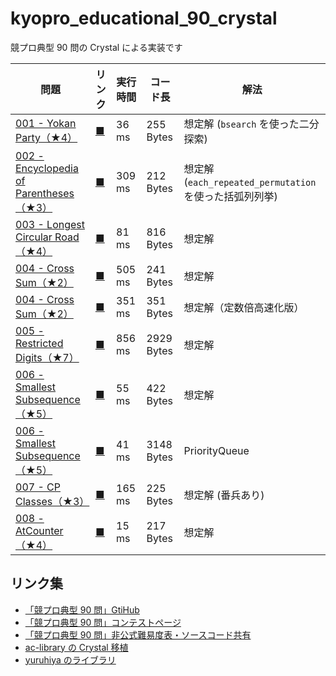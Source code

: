 # kyopro_educational_90_crystal

競プロ典型 90 問の Crystal による実装です

| 問題                                                                                               | リンク                                                                                       | 実行時間 | コード長   | 解法                                                    |
| -------------------------------------------------------------------------------------------------- | -------------------------------------------------------------------------------------------- | -------- | ---------- | ------------------------------------------------------- |
| [001 - Yokan Party（★4）](https://atcoder.jp/contests/typical90/tasks/typical90_a)                 | [<u>■</u>](https://github.com/yuruhi/kyopro_educational_90_crystal/blob/main/code/001.cr)    | 36 ms    | 255 Bytes  | 想定解 (`bsearch` を使った二分探索)                     |
| [002 - Encyclopedia of Parentheses（★3）](https://atcoder.jp/contests/typical90/tasks/typical90_b) | [<u>■</u>](https://github.com/yuruhi/kyopro_educational_90_crystal/blob/main/code/002.cr)    | 309 ms   | 212 Bytes  | 想定解 (`each_repeated_permutation` を使った括弧列列挙) |
| [003 - Longest Circular Road（★4）](https://atcoder.jp/contests/typical90/tasks/typical90_c)       | [<u>■</u>](https://github.com/yuruhi/kyopro_educational_90_crystal/blob/main/code/003.cr)    | 81 ms    | 816 Bytes  | 想定解                                                  |
| [004 - Cross Sum（★2）](https://atcoder.jp/contests/typical90/tasks/typical90_d)                   | [<u>■</u>](https://github.com/yuruhi/kyopro_educational_90_crystal/blob/main/code/004-01.cr) | 505 ms   | 241 Bytes  | 想定解                                                  |
| [004 - Cross Sum（★2）](https://atcoder.jp/contests/typical90/tasks/typical90_d)                   | [<u>■</u>](https://github.com/yuruhi/kyopro_educational_90_crystal/blob/main/code/004-02.cr) | 351 ms   | 351 Bytes  | 想定解（定数倍高速化版）                                |
| [005 - Restricted Digits（★7）](https://atcoder.jp/contests/typical90/tasks/typical90_e)           | [<u>■</u>](https://github.com/yuruhi/kyopro_educational_90_crystal/blob/main/code/005.cr)    | 856 ms   | 2929 Bytes | 想定解                                                  |
| [006 - Smallest Subsequence（★5）](https://atcoder.jp/contests/typical90/tasks/typical90_f)        | [<u>■</u>](https://github.com/yuruhi/kyopro_educational_90_crystal/blob/main/code/006-01.cr) | 55 ms    | 422 Bytes  | 想定解                                                  |
| [006 - Smallest Subsequence（★5）](https://atcoder.jp/contests/typical90/tasks/typical90_f)        | [<u>■</u>](https://github.com/yuruhi/kyopro_educational_90_crystal/blob/main/code/006-02.cr) | 41 ms    | 3148 Bytes | PriorityQueue                                           |
| [007 - CP Classes（★3）](https://atcoder.jp/contests/typical90/tasks/typical90_g)                  | [<u>■</u>](https://github.com/yuruhi/kyopro_educational_90_crystal/blob/main/code/007.cr)    | 165 ms   | 225 Bytes  | 想定解 (番兵あり)                                       |
| [008 - AtCounter（★4）](https://atcoder.jp/contests/typical90/tasks/typical90_h)                   | [<u>■</u>](https://github.com/yuruhi/kyopro_educational_90_crystal/blob/main/code/008.cr)    | 15 ms    | 217 Bytes  | 想定解                                                  |

## リンク集

-   [「競プロ典型 90 問」GtiHub](https://github.com/E869120/kyopro_educational_90)
-   [「競プロ典型 90 問」コンテストページ](https://atcoder.jp/contests/typical90)
-   [「競プロ典型 90 問」非公式難易度表・ソースコード共有](https://docs.google.com/spreadsheets/d/1GG4Higis4n4GJBViVltjcbuNfyr31PzUY_ZY1zh2GuI/edit#gid=0)
-   [ac-library の Crystal 移植](https://github.com/google/ac-library.cr)
-   [yuruhiya のライブラリ](https://github.com/yuruhi/crystal_lib)
